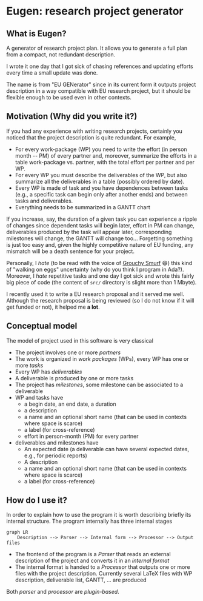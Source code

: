 # Eugen: research project generator

## What is Eugen?
A generator of research project plan. It allows you to generate a full plan from a compact, not redundant description. 

I wrote it one day that I got sick of chasing references and updating efforts every time a small update was done. 

The name is from "EU GENerator" since in its current form it outputs project description in a way compatible with EU research project, but it should be flexible enough to be used even in other contexts. 

## Motivation (Why did you write it?)

If you had any experience with writing research projects, certainly you noticed that the project description is quite redundant.  For example, 
* For every work-package (WP) you need to write the effort (in person month -- PM) of every partner and, moreover, summarize the efforts in a table work-package vs. partner, with the total effort per partner and per WP.
* For every WP you must describe the deliverables of the WP, but also summarize all the deliverables in a table (possibly ordered by date). 
* Every WP is made of task and you have dependences between tasks (e.g., a specific task can begin only after another ends) and between tasks and deliverables.
* Everything needs to be summarized in a GANTT chart

If you increase, say, the duration of a given task you can experience a ripple of changes since dependent tasks will begin later, effort in PM can change, deliverables produced by the task will appear later, corresponding milestones will change, the GANTT will change too...  Forgetting something is just too easy and, given the highly competitive nature of EU funding, any mismatch will be a death sentence for your project.

Personally, I _hate_ (to be read with the voice of [Grouchy Smurf](https://smurfs.fandom.com/wiki/Grouchy_Smurf) :smile:) this kind of "walking on eggs" uncertainty (why do you think I program in Ada?). Moreover, I _hate_ repetitive tasks and one day I got sick and wrote this fairly big piece of code (the content of `src/` directory is slight more than 1 Mbyte).

I recently used it to write a EU research proposal and it served me well. Although the research proposal is being reviewed (so I do not know if it will get funded or not),  it helped me **a lot**.

## Conceptual model

The model of project used in this software is very classical
* The project involves one or more _partners_
* The work is organized in _work packages_ (WPs), every WP has one or more _tasks_
* Every WP has _deliverables_
* A deliverable is produced by one or more tasks
* The project has _milestones_, some milestone can be associated to a deliverable
* WP and tasks have
  * a begin date, an end date, a duration
  * a description
  * a name and an optional short name (that can be used in contexts where space is scarce)
  * a label (for cross-reference)
  * effort in person-month (PM) for every partner
* deliverables and milestones have
  * An expected date (a deliverable can have several expected dates, e.g., for periodic reports)
  * A description 
  * a name and an optional short name (that can be used in contexts where space is scarce)
  * a label (for cross-reference)
  
## How do I use it?

In order to explain how to use the program it is worth describing briefly its internal structure.  The program internally has three internal stages

```mermaid
graph LR
    Description --> Parser --> Internal form --> Processor --> Output files
```

* The frontend of the program is a *Parser* that reads an external description of the project and converts it in an *internal format*
* The internal format is handed to a *Processor* that outputs one or more files with the project description. Currently several LaTeX files with WP description, deliverable list, GANTT, ... are produced

Both *parser* and *processor* are *plugin-based*.  


